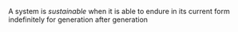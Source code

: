 A system is *sustainable* when it is able to endure in its current form indefinitely for generation after generation